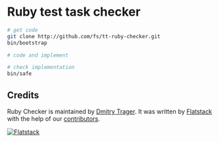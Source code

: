 # Ruby test task checker

```bash
# get code
git clone http://github.com/fs/tt-ruby-checker.git
bin/bootstrap

# code and implement

# check implementation
bin/safe
```

## Credits

Ruby Checker is maintained by [Dmitry Trager](http://github.com/dmitrytrager).
It was written by [Flatstack](http://www.flatstack.com) with the help of our
[contributors](http://github.com/fs/tt-ruby-checker/contributors).


[![Flatstack](http://www.flatstack.com/assets/images/logo.png)](http://www.flatstack.com)
